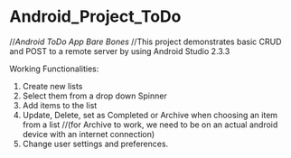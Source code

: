 # Android_Project_ToDo
//*Android ToDo App Bare Bones*
//This project demonstrates basic CRUD and POST to a remote server by using Android Studio 2.3.3

Working Functionalities: 
1. Create new lists
2. Select them from a drop down Spinner
3. Add items to the list
4. Update, Delete, set as Completed or Archive when choosing an item from a list
//(for Archive to work, we need to be on an actual android device with an internet connection)
5. Change user settings and preferences.
